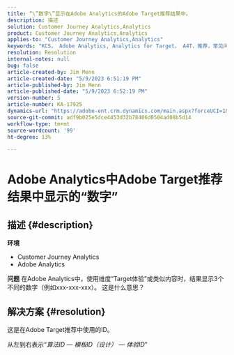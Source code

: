 ```yaml
---
title: “\”数字\”显示在Adobe Analytics的Adobe Target推荐结果中。
description: 描述
solution: Customer Journey Analytics,Analytics
product: Customer Journey Analytics,Analytics
applies-to: "Customer Journey Analytics,Analytics"
keywords: "KCS， Adobe Analytics, Analytics for Target， A4T，推荐，常见问题解答， Adobe Target，数字，结果，显示，Customer Journey Analytics"
resolution: Resolution
internal-notes: null
bug: false
article-created-by: Jim Menn
article-created-date: "5/9/2023 6:51:19 PM"
article-published-by: Jim Menn
article-published-date: "5/9/2023 6:52:19 PM"
version-number: 5
article-number: KA-17925
dynamics-url: "https://adobe-ent.crm.dynamics.com/main.aspx?forceUCI=1&pagetype=entityrecord&etn=knowledgearticle&id=3aa5cc79-9aee-ed11-8849-6045bd0061cb"
source-git-commit: adf9b025e5dce4453d32b78406d0504ad08b5d14
workflow-type: tm+mt
source-wordcount: '99'
ht-degree: 13%

---
```


# Adobe Analytics中Adobe Target推荐结果中显示的“数字”

## 描述 {#description}

<b>环境</b>
- Customer Journey Analytics
- Adobe Analytics




<b>问题</b>
在Adobe Analytics中，使用维度“Target体验”或类似内容时，结果显示3个不同的数字（例如xxx-xxx-xxx）。
这是什么意思？


## 解决方案 {#resolution}


这是在Adobe Target推荐中使用的ID。

从左到右表示“*算法ID — 模板ID（设计） — 体验ID*&quot;
